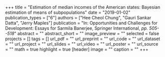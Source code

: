 +++
title = "Estimation of median incomes of the American states: Bayesian estimation of means of subpopulations"
date = "2019-01-02"
publication_types = ["6"]
authors = ["Hee Cheol Chung", "Gauri Sankar Datta", "Jerry Maples"]
publication = "In: Opportunities and Challenges for Development: Essays for Sarmila Banerjee, Springer International, _pp. 505--518_"
abstract = ""
abstract_short = ""
image_preview = ""
selected = false
projects = []
tags = []
url_pdf = ""
url_preprint = ""
url_code = ""
url_dataset = ""
url_project = ""
url_slides = ""
url_video = ""
url_poster = ""
url_source = ""
math = true
highlight = true
[header]
image = ""
caption = ""
+++
